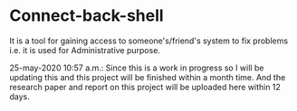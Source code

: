 # Connect-back-shell
It is a tool for gaining access to someone's/friend's system to fix problems i.e. it is used for Administrative purpose.

25-may-2020 10:57 a.m.: Since this is a work in progress so I will be updating this and this project will be finished within a month time. And the research paper and report on this project will be uploaded here within 12 days.







